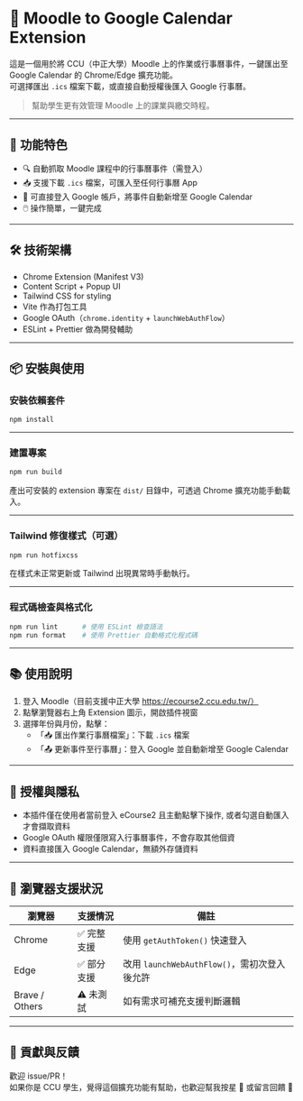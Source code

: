 # 📅 Moodle to Google Calendar Extension

這是一個用於將 CCU（中正大學）Moodle 上的作業或行事曆事件，一鍵匯出至 Google Calendar 的 Chrome/Edge 擴充功能。  
可選擇匯出 `.ics` 檔案下載，或直接自動授權後匯入 Google 行事曆。

> 幫助學生更有效管理 Moodle 上的課業與繳交時程。

---

## 🚀 功能特色

- 🔍 自動抓取 Moodle 課程中的行事曆事件（需登入）
- 📥 支援下載 `.ics` 檔案，可匯入至任何行事曆 App
- 📆 可直接登入 Google 帳戶，將事件自動新增至 Google Calendar
- 🖱️ 操作簡單，一鍵完成

---

## 🛠 技術架構

- Chrome Extension (Manifest V3)
- Content Script + Popup UI
- Tailwind CSS for styling
- Vite 作為打包工具
- Google OAuth（`chrome.identity` + `launchWebAuthFlow`）
- ESLint + Prettier 做為開發輔助

---

## 📦 安裝與使用

### 安裝依賴套件

```bash
npm install
```

---

### 建置專案

```bash
npm run build
```

產出可安裝的 extension 專案在 `dist/` 目錄中，可透過 Chrome 擴充功能手動載入。

---

### Tailwind 修復樣式（可選）

```bash
npm run hotfixcss
```

在樣式未正常更新或 Tailwind 出現異常時手動執行。

---

### 程式碼檢查與格式化

```bash
npm run lint      # 使用 ESLint 檢查語法
npm run format    # 使用 Prettier 自動格式化程式碼
```

---

## 📚 使用說明

1. 登入 Moodle（目前支援中正大學 https://ecourse2.ccu.edu.tw/）
2. 點擊瀏覽器右上角 Extension 圖示，開啟插件視窗
3. 選擇年份與月份，點擊：
   - 「📥 匯出作業行事曆檔案」：下載 `.ics` 檔案
   - 「📤 更新事件至行事曆」：登入 Google 並自動新增至 Google Calendar

---

## 🔐 授權與隱私

- 本插件僅在使用者當前登入 eCourse2 且主動點擊下操作, 或者勾選自動匯入才會擷取資料
- Google OAuth 權限僅限寫入行事曆事件，不會存取其他個資
- 資料直接匯入 Google Calendar，無額外存儲資料

---

## 🧪 瀏覽器支援狀況

| 瀏覽器 | 支援情況 | 備註 |
|--------|----------|------|
| Chrome | ✅ 完整支援 | 使用 `getAuthToken()` 快速登入 |
| Edge   | ✅ 部分支援 | 改用 `launchWebAuthFlow()`，需初次登入後允許 |
| Brave / Others | ⚠️ 未測試 | 如有需求可補充支援判斷邏輯 |

---

## 🙌 貢獻與反饋

歡迎 issue/PR！  
如果你是 CCU 學生，覺得這個擴充功能有幫助，也歡迎幫我按星 🌟 或留言回饋 🙏
